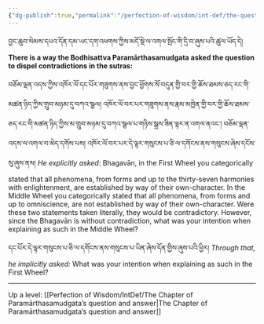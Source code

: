 ```yaml
---
{"dg-publish":true,"permalink":"/perfection-of-wisdom/int-def/the-question-to-dispel-contradictions-in-the-sutras/"}
---
```


བྱང་ཆུབ་སེམས་དཔའ་དོན་དམ་ཡང་དག་འཕགས་ཀྱིས་མདོ་སྡེ་ལ་འགལ་སྤོང་གི་དྲི་བ་ཞུས་པའི་ཚུལ་ཡོད་དེ། 
**There is a way the Bodhisattva Paramārthasamudgata asked the question to dispel contradictions in the sutras:**

བཅོམ་ལྡན་འདས་ཀྱིས་འཁོར་ལོ་དང་པོར་གཟུགས་ནས་བྱང་ཕྱོགས་སོ་བདུན་གྱི་བར་གྱི་ཆོས་ཐམས་ཅད་རང་གི་མཚན་ཉིད་ཀྱིས་གྲུབ་མཉམ་དུ་བཀའ་སྩལ། 
འཁོར་ལོ་བར་པར་གཟུགས་ནས་རྣམ་མཁྱེན་གྱི་བར་གྱི་ཆོས་ཐམས་ཅད་རང་གི་མཚན་ཉིད་ཀྱིས་མ་གྲུབ་མཉམ་དུ་བཀའ་སྩལ་པ་གཉིས་སྒྲས་ཟིན་ལྟར་ན་འགལ་ནའང་། 
བཅོམ་ལྡན་འདས་ལ་འགལ་བ་མེད་དགོས་པས། འཁོར་ལོ་བར་པར་དེ་ལྟར་གསུངས་པ་ཅི་ལ་དགོངས་ནས་གསུངས་ཞེས་དངོས་སུ་ཞུས་ནས། 
*He explicitly asked:*
Bhagavān, in the First Wheel you categorically stated that all phenomena, from forms and up to the thirty-seven harmonies with enlightenment, are established by way of their own-character.
In the Middle Wheel you categorically stated that all phenomena, from forms and up to omniscience, are not established by way of their own-character.
Were these two statements taken literally, they would be contradictory. However, since the Bhagavān is without contradiction, what was your intention when explaining as such in the Middle Wheel?

དང་པོར་དེ་ལྟར་གསུངས་པ་ཅི་ལ་དགོངས་ནས་གསུངས་པ་ཡིན་ཞེས་དོན་གྱིས་ཞུས་པའི་ཕྱིར།
*Through that, he implicitly asked:*
What was your intention when explaining as such in the First Wheel?



---
Up a level: [[Perfection of Wisdom/IntDef/The Chapter of Paramārthasamudgata’s question and answer\|The Chapter of Paramārthasamudgata’s question and answer]]